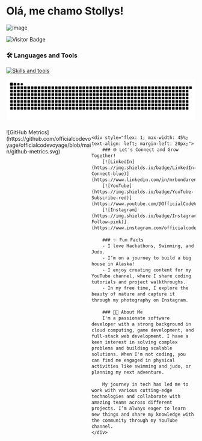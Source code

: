# Olá, me chamo Stollys!  
![image](https://github.com/user-attachments/assets/e226e038-29ef-4f40-82de-ab71fbc32159)

![Visitor Badge](https://visitor-badge.laobi.icu/badge?page_id=pavlo_bondarenko_visitor_badge_simple&left_color=royalblue&right_color=black)

### :hammer_and_wrench: Languages and Tools

[![Skills and tools](https://skillicons.dev/icons?i=aws,azure,cpp,cmake,docker,git,github,js,linux,postgres,py,dotnet,unreal,pycharm)](https://skillicons.dev)

![GitHub Snake](https://raw.githubusercontent.com/OfficialCodeVoyage/OfficialCodeVoyage/58c1bb0b4dd66b4f7678ea697b5d766d5255c840/github-contribution-grid-snake-dark.svg)

<div style="display: flex; justify-content: space-between; align-items: flex-start; margin-top: 20px;">
    <!-- Left Column: Metrics -->
    <div style="flex: 1; max-width: 45%;">
        ![GitHub Metrics](https://github.com/officialcodevoyage/officialcodevoyage/blob/main/github-metrics.svg)
    </div>

    <div style="flex: 1; max-width: 45%; text-align: left; margin-left: 20px;">
        ### 🌐 Let's Connect and Grow Together!
        [![LinkedIn](https://img.shields.io/badge/LinkedIn-Connect-blue)](https://www.linkedin.com/in/mrbondarenko/)
        [![YouTube](https://img.shields.io/badge/YouTube-Subscribe-red)](https://www.youtube.com/@OfficialCodeVoyage)
        [![Instagram](https://img.shields.io/badge/Instagram-Follow-pink)](https://www.instagram.com/officialcodevoyage/)

        ### ✨ Fun Facts
        - I love Hackathons, Swimming, and Judo.
        - I’m on a journey to build a big house in Alaska!
        - I enjoy creating content for my YouTube channel, where I share coding tutorials and project walkthroughs.
        - In my free time, I explore the beauty of nature and capture it through my photography on Instagram.

        ### 🧑‍💻 About Me
        I'm a passionate software developer with a strong background in cloud computing, game development, and full-stack web development. I have a keen interest in solving complex problems and building scalable solutions. When I'm not coding, you can find me engaged in physical activities like swimming and judo, or planning my next adventure.

        My journey in tech has led me to work with various cutting-edge technologies and collaborate with amazing teams across different projects. I’m always eager to learn new things and share my knowledge with the community through my YouTube channel.
    </div>
</div>
